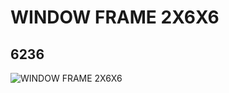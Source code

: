 # WINDOW FRAME 2X6X6
## 6236
![WINDOW FRAME 2X6X6](https://lc-www-live-s.legocdn.com/media/bricks/5/2/623621.jpg)